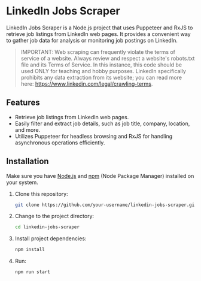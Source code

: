 # LinkedIn Jobs Scraper

LinkedIn Jobs Scraper is a Node.js project that uses Puppeteer and RxJS to retrieve job listings from LinkedIn web pages. It provides a convenient way to gather job data for analysis or monitoring job postings on LinkedIn.

> IMPORTANT: Web scraping can frequently violate the terms of service of a website. Always review and respect a website's robots.txt file and its Terms of Service. In this instance, this code should be used ONLY for teaching and hobby purposes. LinkedIn specifically prohibits any data extraction from its website; you can read more here: https://www.linkedin.com/legal/crawling-terms.

## Features

- Retrieve job listings from LinkedIn web pages.
- Easily filter and extract job details, such as job title, company, location, and more.
- Utilizes Puppeteer for headless browsing and RxJS for handling asynchronous operations efficiently.

## Installation

Make sure you have [Node.js](https://nodejs.org/) and [npm](https://www.npmjs.com/) (Node Package Manager) installed on your system.

1. Clone this repository:

   ```bash
   git clone https://github.com/your-username/linkedin-jobs-scraper.git
   ```

2. Change to the project directory:

   ```bash
   cd linkedin-jobs-scraper
   ```

3. Install project dependencies:

   ```bash
   npm install
   ```

4. Run:

   ```bash
   npm run start
   ```
